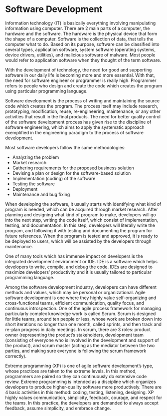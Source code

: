 # Software Development

Information technology (IT) is basically everything involving manipulating information using computer. There are 2 main parts of a computer, the hardware and the software. The hardware is the physical device that form the shape of a computer. Software is the collection of data, that tells the computer what to do. Based on its purpose, software can be classified into several types, application software, system software (operating systems, device drivers, utilities), and malicious software of malware. Most people would refer to application software when they thought of the term software.

With the development of technology, the need for good and supporting software in our daily life is becoming more and more essential. With that, the need for software engineer or programmer is really high. Programmer refers to people who design and create the code which creates the program using particular programming language. 

Software development is the process of writing and maintaining the source code which creates the program. The process itself may include research, prototyping, modification, reuse, re-engineering, maintenance, or any other activities that result in the final products. The need for better quality control of the software development process has given rise to the discipline of software engineering, which aims to apply the systematic approach exemplified in the engineering paradigm to the process of software development.

Most software developers follow the same methodologies:
- Analyzing the problem
- Market research
- Gathering requirements for the proposed business solution
- Devising a plan or design for the software-based solution
- Implementation (coding) of the software
- Testing the software
- Deployment
- Maintenance and bug fixing 

When developing the software, it usually starts with identifying what kind of program is needed, which can be acquired through market research. After planning and designing what kind of program to make, developers will go into the next step, writing the code itself, which consist of implementation, testing, and documentation. In this step, developers will literally write the program, and following it with testing and documenting the program for future references. When the program is tested and approved, it is ready to be deployed to users, which will be assisted by the developers through maintenance.

One of many tools which has immense impact on developers is the integrated development environment or IDE. IDE is a software which helps developers to write, compile, and debug the code. IDEs are designed to maximize developers’ productivity and it is usually tailored to particular programming language.

Among the software development industry, developers can have different methods and values, which may be personal or organizational. Agile software development is one where they highly value self-organizing and cross-functional teams, efficient communication, quality focus, and continuous introspection. One of the agile process framework for managing particularly complex knowledge work is called Scrum. Scrum is designed for little teams, around ten people or less, whose work are broken down into short iterations no longer than one month, called sprints, and then track and re-plan progress in daily meetings. In scrum, there are 3 roles: product owner (representing the product’s stakeholders, development team (consisting of everyone who is involved in the development and support of the product), and scrum master (acting as the mediator between the two parties, and making sure everyone is following the scrum framework correctly). 

Extreme programming (XP) is one of agile software development’s type, whose practices are taken to the extreme levels. In this method, programmers are paired so they can continuously do extensive code review. Extreme programming is intended as a discipline which organizes developers to produce higher-quality software more productively. There are 4 basic activities in this method: coding, testing, listening, designing. XP highly values communication, simplicity, feedback, courage, and respect for the teams. In this practice, the developers are demanded to always accept feedback, assume simplicity, and embrace change.
